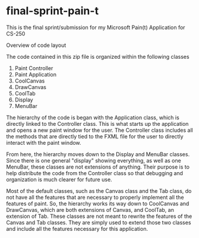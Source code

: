 # final-sprint-pain-t
This is the final sprint/submission for my Microsoft Pain(t) Application for CS-250

Overview of code layout

The code contained in this zip file is organized within the following classes
1) Paint Controller
2) Paint Application
3) CoolCanvas
4) DrawCanvas
5) CoolTab
6) Display
7) MenuBar

The hierarchy of the code is began with the Application class, which is directly linked to the Controller class. This is what starts up the application and opens a new paint
window for the user. The Controller class includes all the methods that are directly tied to the FXML file for the user to directly interact with the paint window.

From here, the hierarchy moves down to the Display and MenuBar classes. Since there is one general "display" showing everything, as well as one MenuBar, these classes are not extensions
of anything. Their purpose is to help distribute the code from the Controller class so that debugging and organization is much clearer for future use.

Most of the default classes, such as the Canvas class and the Tab class, do not have all the features that are necessary to properly implement all the features of paint. So,
the hierarchy works its way down to CoolCanvas and DrawCanvas, which are both extensions of Canvas, and CoolTab, an extension of Tab. These classes are not meant to rewrite the features
of the Canvas and Tab classes. They are simply used to extend those two classes and include all the features necessary for this application.

